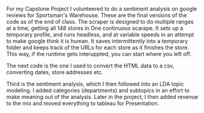 For my Capstone Project I volunteered to do a sentiment analysis on google reviews for Sportsman's Warehouse. These are the final versions of the code as of the end of class. The scraper is designed to do multiple ranges at a time, getting all 148 stores in
One continuous scarape. It sets up a temporary profile, and runs headless, and at variable speeds in an attempt to make google think it is human. It saves intermittently into a temporary folder and keeps track of the URLs for each store as it finishes the store. 
This way, if the runtime gets interuppted, you can start where you left off. 

The next code is the one I used to convert the HTML data to a csv, converting dates, store addresses etc. 

Third is the sentiment analysis, which I then followed into an LDA topic modeling. I added categories (departments) and subtopics in an effort to make meaning out of the analysis. Later in the project, I then added revenue to the mix and moved everything to tableau for 
Presentation. 
